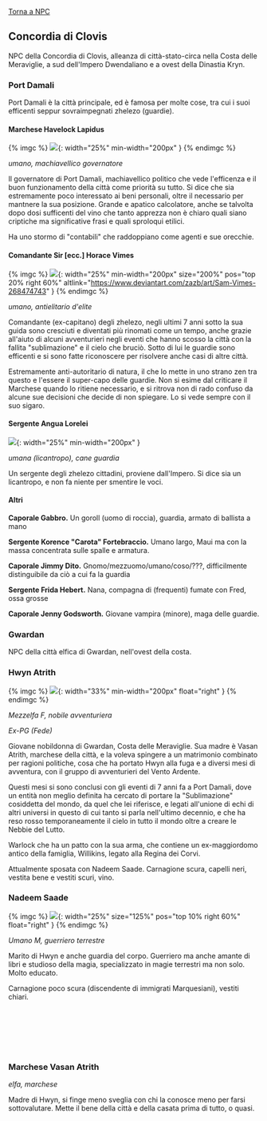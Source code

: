 [Torna a NPC](../npc)

## Concordia di Clovis

NPC della Concordia di Clovis, alleanza di città-stato-circa nella Costa delle Meraviglie, a sud dell'Impero Dwendaliano e a ovest della Dinastia Kryn.

### Port Damali

Port Damali è la città principale, ed è famosa per molte cose, tra cui i suoi efficenti seppur sovraimpegnati zhelezo (guardie).

#### Marchese Havelock Lapidus

{% imgc %}
![](https://i.redd.it/tsq283fharj91.png){: width="25%" min-width="200px" }
{% endimgc %}

*umano, machiavellico governatore* 

Il governatore di Port Damali, machiavellico politico che vede l'efficenza e il buon funzionamento della città come priorità su tutto. Si dice che sia estremamente poco interessato ai beni personali, oltre il necessario per mantnere la sua posizione. Grande e apatico calcolatore, anche se talvolta dopo dosi sufficenti del vino che tanto apprezza non è chiaro quali siano criptiche ma significative frasi e quali sproloqui etilici.

Ha uno stormo di "contabili" che raddoppiano come agenti e sue orecchie.

#### Comandante Sir [ecc.] Horace Vimes

{% imgc %}
![](https://images-wixmp-ed30a86b8c4ca887773594c2.wixmp.com/f/8bad0c71-ad9f-4436-89a3-efa67aeab5cf/d4fucfr-5a893195-700f-48dc-bfad-0cfd7b1c0b00.jpg?token=eyJ0eXAiOiJKV1QiLCJhbGciOiJIUzI1NiJ9.eyJzdWIiOiJ1cm46YXBwOjdlMGQxODg5ODIyNjQzNzNhNWYwZDQxNWVhMGQyNmUwIiwiaXNzIjoidXJuOmFwcDo3ZTBkMTg4OTgyMjY0MzczYTVmMGQ0MTVlYTBkMjZlMCIsIm9iaiI6W1t7InBhdGgiOiJcL2ZcLzhiYWQwYzcxLWFkOWYtNDQzNi04OWEzLWVmYTY3YWVhYjVjZlwvZDRmdWNmci01YTg5MzE5NS03MDBmLTQ4ZGMtYmZhZC0wY2ZkN2IxYzBiMDAuanBnIn1dXSwiYXVkIjpbInVybjpzZXJ2aWNlOmZpbGUuZG93bmxvYWQiXX0.F6jjyfSoVP4EB0GJwan6v8C7AJgvShlXUGprEcAiDN4){: width="25%" min-width="200px" size="200%" pos="top 20% right 60%" altlink="https://www.deviantart.com/zazb/art/Sam-Vimes-268474743" }
{% endimgc %}

*umano, antielitario d'elite*

Comandante (ex-capitano) degli zhelezo, negli ultimi 7 anni sotto la sua guida sono cresciuti e diventati più rinomati come un tempo, anche grazie all'aiuto di alcuni avventurieri negli eventi che hanno scosso la città con la fallita "sublimazione" e il cielo che bruciò. Sotto di lui le guardie sono efficenti e si sono fatte riconoscere per risolvere anche casi di altre città.

Estremamente anti-autoritario di natura, il che lo mette in uno strano zen tra questo e l'essere il super-capo delle guardie. Non si esime dal criticare il Marchese quando lo ritiene necessario, e si ritrova non di rado confuso da alcune sue decisioni che decide di non spiegare. Lo si vede sempre con il suo sigaro.

#### Sergente Angua Lorelei

![](https://i.imgur.com/4hMy20v.png){: width="25%" min-width="200px" }

*umana (licantropo), cane guardia*

Un sergente degli zhelezo cittadini, proviene dall'Impero. Si dice sia un licantropo, e non fa niente per smentire le voci.

#### Altri

**Caporale Gabbro.** Un goroll (uomo di roccia), guardia, armato di ballista a mano

**Sergente Korence "Carota" Fortebraccio.** Umano largo, Maui ma con la massa concentrata sulle spalle e armatura.

**Caporale Jimmy Dito.** Gnomo/mezzuomo/umano/coso/???, difficilmente distinguibile da ciò a cui fa la guardia

**Sergente Frida Hebert.** Nana, compagna di (frequenti) fumate con Fred, ossa grosse

**Caporale Jenny Godsworth.** Giovane vampira (minore), maga delle guardie.

### Gwardan

NPC della città elfica di Gwardan, nell'ovest della costa.

### Hwyn Atrith

{% imgc %}
![](https://i.imgur.com/suFiWgL.jpg){: width="33%" min-width="200px" float="right" }
{% endimgc %}

*Mezzelfa F, nobile avventuriera*

*Ex-PG (Fede)*

Giovane nobildonna di Gwardan, Costa delle Meraviglie. Sua madre è Vasan Atrith, marchese della città, e la voleva spingere a un matrimonio combinato per ragioni politiche, cosa che ha portato Hwyn alla fuga e a diversi mesi di avventura, con il gruppo di avventurieri del Vento Ardente. 

Questi mesi si sono conclusi con gli eventi di 7 anni fa a Port Damali, dove un entità non meglio definita ha cercato di portare la "Sublimazione" cosiddetta del mondo, da quel che lei riferisce, e legati all'unione di echi di altri universi in questo di cui tanto si parla nell'ultimo decennio, e che ha reso rosso temporaneamente il cielo in tutto il mondo oltre a creare le Nebbie del Lutto.

Warlock che ha un patto con la sua arma, che contiene un ex-maggiordomo antico della famiglia, Willikins, legato alla Regina dei Corvi.

Attualmente sposata con Nadeem Saade. Carnagione scura, capelli neri, vestita bene e vestiti scuri, vino.

### Nadeem Saade

{% imgc %}
![](https://i.imgur.com/L66tWUU.png){: width="25%" size="125%" pos="top 10% right 60%" float="right" }
{% endimgc %}

*Umano M, guerriero terrestre*

Marito di Hwyn e anche guardia del corpo. Guerriero ma anche amante di libri e studioso della magia, specializzato in magie terrestri ma non solo. Molto educato.

Carnagione poco scura (discendente di immigrati Marquesiani), vestiti chiari.

<br>
<br>
<br>
<br>
<br>

### Marchese Vasan Atrith

*elfa, marchese*

Madre di Hwyn, si finge meno sveglia con chi la conosce meno per farsi sottovalutare. Mette il bene della città e della casata prima di tutto, o quasi.